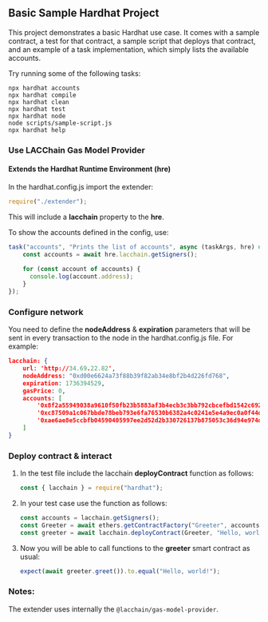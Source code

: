 ## Basic Sample Hardhat Project

This project demonstrates a basic Hardhat use case. It comes with a sample contract, a test for that contract, a sample script that deploys that contract, and an example of a task implementation, which simply lists the available accounts.

Try running some of the following tasks:

```shell
npx hardhat accounts
npx hardhat compile
npx hardhat clean
npx hardhat test
npx hardhat node
node scripts/sample-script.js
npx hardhat help
```
### Use LACChain Gas Model Provider

#### Extends the Hardhat Runtime Environment (hre)
In the hardhat.config.js import the extender:

```javascript
require("./extender");
```

This will include a **lacchain** property to the **hre**. 

To show the accounts defined in the config, use:

```javascript
task("accounts", "Prints the list of accounts", async (taskArgs, hre) => {
    const accounts = await hre.lacchain.getSigners();
    
    for (const account of accounts) {
      console.log(account.address);
    }
});
```
### Configure network
You need to define the **nodeAddress** & **expiration** parameters that will be sent in every transaction to the node 
in the hardhat.config.js file. For example:

```json
lacchain: {
    url: 'http://34.69.22.82',
    nodeAddress: "0xd00e6624a73f88b39f82ab34e8bf2b4d226fd768",
    expiration: 1736394529,
    gasPrice: 0,
    accounts: [
        '0x8f2a55949038a9610f50fb23b5883af3b4ecb3c3bb792cbcefbd1542c692be63',
        '0xc87509a1c067bbde78beb793e6fa76530b6382a4c0241e5e4a9ec0a0f44dc0d3',
        '0xae6ae8e5ccbfb04590405997ee2d52d2b330726137b875053c36d94e974d162f',
    ]
}
```

### Deploy contract & interact

1. In the test file include the lacchain **deployContract** function as follows:

    ```javascript
    const { lacchain } = require("hardhat");
    ```

2. In your test case use the function as follows:
   ```javascript
   const accounts = lacchain.getSigners();
   const Greeter = await ethers.getContractFactory("Greeter", accounts[0]);
   const greeter = await lacchain.deployContract(Greeter, "Hello, world!");
   ```
3. Now you will be able to call functions to the **greeter** smart contract as usual:
    ```javascript
    expect(await greeter.greet()).to.equal("Hello, world!");
    ```
### Notes:

The extender uses internally the ```@lacchain/gas-model-provider```.

